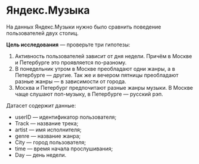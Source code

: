 # Яндекс.Музыка

На данных Яндекс.Музыки нужно было сравнить поведение пользователей двух столиц.

**Цель исследования** — проверьте три гипотезы:
1. Активность пользователей зависит от дня недели. Причём в Москве и Петербурге это проявляется по-разному.
2. В понедельник утром в Москве преобладают одни жанры, а в Петербурге — другие. Так же и вечером пятницы преобладают разные жанры — в зависимости от города. 
3. Москва и Петербург предпочитают разные жанры музыки. В Москве чаще слушают поп-музыку, в Петербурге — русский рэп.

Датасет содержит данные:
- userID — идентификатор пользователя;
- Track — название трека;
- artist — имя исполнителя;
- genre — название жанра;
- City — город пользователя;
- time — время начала прослушивания;
- Day — день недели.